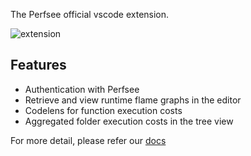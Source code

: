 The Perfsee official vscode extension.

![extension](./images/vscode-codelens.png)

## Features

- Authentication with Perfsee
- Retrieve and view runtime flame graphs in the editor
- Codelens for function execution costs
- Aggregated folder execution costs in the tree view

For more detail, please refer our [docs](https://perfsee.512.pub/docs)
